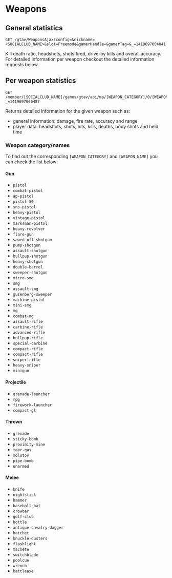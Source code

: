 # Weapons 

## General statistics

```
GET /gtav/WeaponsAjax?config=&nickname=<SOCIALCLUB_NAME>&slot=Freemode&gamerHandle=&gamerTag=&_=1419697004841
```

Kill death ratio, headshots, shots fired, drive-by kills and overall accuracy. For detailed information per weapon checkout the detailed information requests below.

## Per weapon statistics

```
GET /member/[SOCIALCLUB_NAME]/games/gtav/api/mp/[WEAPON_CATEGORY]/0/[WEAPON_NAME]?_=1419697066487
```

Returns detailed information for the given weapon such as:

* general information: damage, fire rate, accuracy and range
* player data: headshots, shots, hits, kills, deaths, body shots and held time 

### Weapon category/names  

To find out the corresponding `[WEAPON_CATEGORY]` and `[WEAPON_NAME]` you can check the list below:

#### Gun

- `pistol`
- `combat-pistol`
- `ap-pistol`
- `pistol-50`
- `sns-pistol`
- `heavy-pistol`
- `vintage-pistol`
- `marksman-pistol`
- `heavy-revolver`
- `flare-gun`
- `sawed-off-shotgun`
- `pump-shotgun`
- `assault-shotgun`
- `bullpup-shotgun`
- `heavy-shotgun`
- `double-barrel`
- `sweeper-shotgun`
- `micro-smg`
- `smg`
- `assault-smg`
- `gusenberg-sweeper`
- `machine-pistol`
- `mini-smg`
- `mg`
- `combat-mg`
- `assault-rifle`
- `carbine-rifle`
- `advanced-rifle`
- `bullpup-rifle`
- `special-carbine`
- `compact-rifle`
- `compact-rifle`
- `sniper-rifle`
- `heavy-sniper`
- `minigun`

#### Projectile

- `grenade-launcher`
- `rpg`
- `firework-launcher`
- `compact-gl`

#### Thrown

- `grenade`
- `sticky-bomb`
- `proximity-mine`
- `tear-gas`
- `molotov`
- `pipe-bomb`
- `unarmed`

#### Melee

- `knife`
- `nightstick`
- `hammer`
- `baseball-bat`
- `crowbar`
- `golf-club`
- `bottle`
- `antique-cavalry-dagger`
- `hatchet`
- `knuckle-dusters`
- `flashlight`
- `machete`
- `switchblade`
- `poolcue`
- `wrench`
- `battleaxe`
